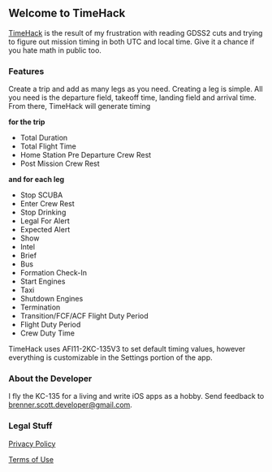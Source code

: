 ## Welcome to TimeHack

[TimeHack](https://s-brenner.github.io/time-hack/index) is the result of my frustration with reading GDSS2 cuts and trying to figure out mission timing in both UTC and local time. Give it a chance if you hate math in public too.

### Features

Create a trip and add as many legs as you need. Creating a leg is simple. All you need is the departure field, takeoff time, landing field and arrival time. From there, TimeHack will generate timing

**for the trip**
- Total Duration
- Total Flight Time
- Home Station Pre Departure Crew Rest
- Post Mission Crew Rest

**and for each leg** 
- Stop SCUBA
- Enter Crew Rest
- Stop Drinking
- Legal For Alert
- Expected Alert
- Show
- Intel
- Brief
- Bus
- Formation Check-In
- Start Engines
- Taxi
- Shutdown Engines
- Termination
- Transition/FCF/ACF Flight Duty Period
- Flight Duty Period
- Crew Duty Time

TimeHack uses AFI11-2KC-135V3 to set default timing values, however everything is customizable in the Settings portion of the app.

### About the Developer

I fly the KC-135 for a living and write iOS apps as a hobby. Send feedback to brenner.scott.developer@gmail.com.

### Legal Stuff

[Privacy Policy](https://s-brenner.github.io/time-hack/privacy)

[Terms of Use](https://s-brenner.github.io/time-hack/terms)
